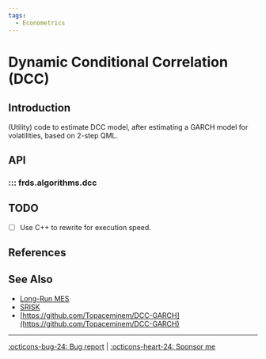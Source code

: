 ```yaml
---
tags:
  - Econometrics
---
```


# Dynamic Conditional Correlation (DCC)

## Introduction

(Utility) code to estimate DCC model, after estimating a GARCH model for volatilities, based on 2-step QML.

## API

### ::: frds.algorithms.dcc

## TODO

- [ ] Use C++ to rewrite for execution speed.

## References

## See Also

* [Long-Run MES](/measures/long_run_mes/)
* [SRISK](/measures/srisk/)
* [https://github.com/Topaceminem/DCC-GARCH](https://github.com/Topaceminem/DCC-GARCH)

---

[:octicons-bug-24: Bug report](https://github.com/mgao6767/frds/issues/new?assignees=mgao6767&labels=&template=bug_report.md&title=%5BBUG%5D) | [:octicons-heart-24: Sponsor me](https://github.com/sponsors/mgao6767)
